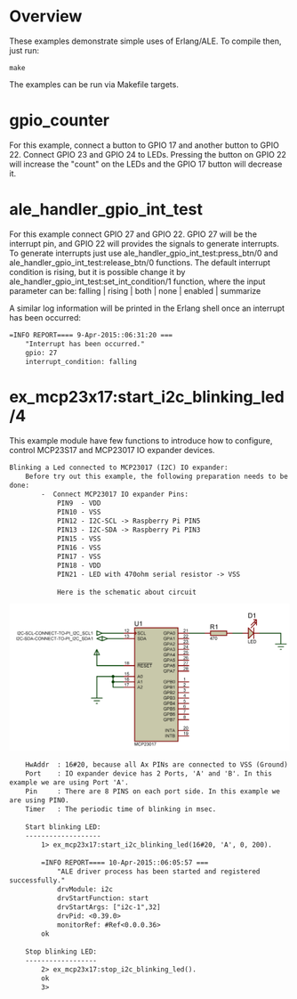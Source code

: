 # Overview

These examples demonstrate simple uses of Erlang/ALE. To compile then, just
run:

    make

The examples can be run via Makefile targets.

# gpio_counter

For this example, connect a button to GPIO 17 and another button to GPIO 22.
Connect GPIO 23 and GPIO 24 to LEDs. Pressing the button on GPIO 22 will increase
the "count" on the LEDs and the GPIO 17 button will decrease it.

# ale_handler_gpio_int_test

For this example connect GPIO 27 and GPIO 22. GPIO 27 will be the interrupt pin,
and GPIO 22 will provides the signals to generate interrupts. To generate interrupts
just use ale_handler_gpio_int_test:press_btn/0 and ale_handler_gpio_int_test:release_btn/0
functions. The default interrupt condition is rising, but it is possible change it by
ale_handler_gpio_int_test:set_int_condition/1 function, where the input parameter can be:
falling | rising | both | none | enabled | summarize

A similar log information will be printed in the Erlang shell once an interrupt has been occurred:

	=INFO REPORT==== 9-Apr-2015::06:31:20 ===
		"Interrupt has been occurred."
		gpio: 27
		interrupt_condition: falling

# ex_mcp23x17:start_i2c_blinking_led/4

This example module have few functions to introduce how to configure, control MCP23S17 and MCP23017 IO
expander devices.
	
	Blinking a Led connected to MCP23017 (I2C) IO expander:
		Before try out this example, the following preparation needs to be done:
			-  Connect MCP23017 IO expander Pins:
				PIN9  - VDD
				PIN10 - VSS
				PIN12 - I2C-SCL -> Raspberry Pi PIN5
				PIN13 - I2C-SDA -> Raspberry Pi PIN3
				PIN15 - VSS
				PIN16 - VSS
				PIN17 - VSS
				PIN18 - VDD
				PIN21 - LED with 470ohm serial resistor -> VSS
				
				Here is the schematic about circuit
![I2C LED BLINKING schematic](doc/images/schematic-ex_start_i2c_blinking_led.png)
		
		HwAddr	: 16#20, because all Ax PINs are connected to VSS (Ground)
		Port	: IO expander device has 2 Ports, 'A' and 'B'. In this example we are using Port 'A'.
		Pin		: There are 8 PINS on each port side. In this example we are using PIN0.
		Timer	: The periodic time of blinking in msec.
		
		Start blinking LED:
		-------------------
			1> ex_mcp23x17:start_i2c_blinking_led(16#20, 'A', 0, 200).
	
			=INFO REPORT==== 10-Apr-2015::06:05:57 ===
	    		"ALE driver process has been started and registered successfully."
	    		drvModule: i2c
	    		drvStartFunction: start
	    		drvStartArgs: ["i2c-1",32]
	    		drvPid: <0.39.0>
	    		monitorRef: #Ref<0.0.0.36>
			ok
		
		Stop blinking LED:
		------------------
			2> ex_mcp23x17:stop_i2c_blinking_led().
			ok
			3>
		
